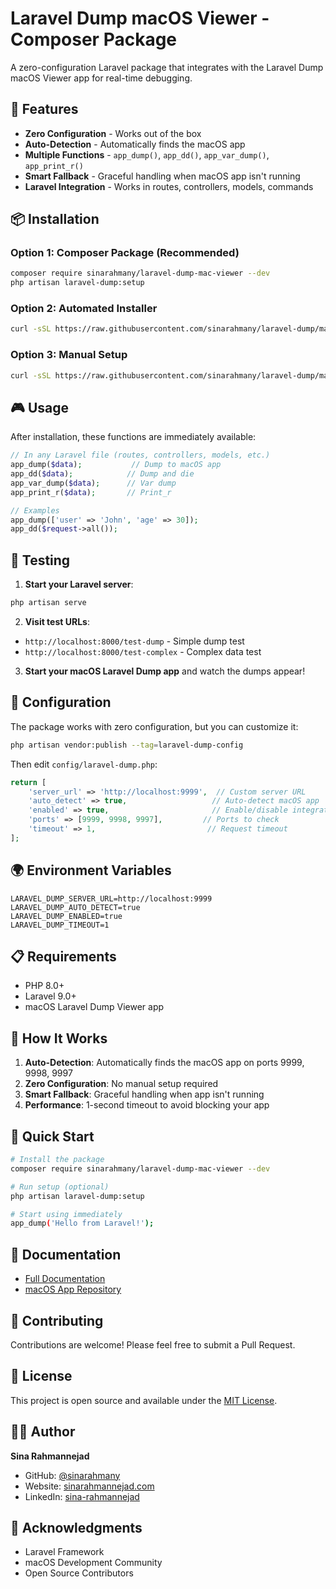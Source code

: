 # Laravel Dump macOS Viewer - Composer Package

A zero-configuration Laravel package that integrates with the Laravel Dump macOS Viewer app for real-time debugging.

## 🚀 Features

- **Zero Configuration** - Works out of the box
- **Auto-Detection** - Automatically finds the macOS app
- **Multiple Functions** - `app_dump()`, `app_dd()`, `app_var_dump()`, `app_print_r()`
- **Smart Fallback** - Graceful handling when macOS app isn't running
- **Laravel Integration** - Works in routes, controllers, models, commands

## 📦 Installation

### Option 1: Composer Package (Recommended)

```bash
composer require sinarahmany/laravel-dump-mac-viewer --dev
php artisan laravel-dump:setup
```

### Option 2: Automated Installer

```bash
curl -sSL https://raw.githubusercontent.com/sinarahmany/laravel-dump/main/install.sh | bash
```

### Option 3: Manual Setup

```bash
curl -sSL https://raw.githubusercontent.com/sinarahmany/laravel-dump/main/setup-laravel-dump.php | php
```

## 🎮 Usage

After installation, these functions are immediately available:

```php
// In any Laravel file (routes, controllers, models, etc.)
app_dump($data);           // Dump to macOS app
app_dd($data);            // Dump and die
app_var_dump($data);      // Var dump
app_print_r($data);       // Print_r

// Examples
app_dump(['user' => 'John', 'age' => 30]);
app_dd($request->all());
```

## 🧪 Testing

1. **Start your Laravel server**:
```bash
php artisan serve
```

2. **Visit test URLs**:
- `http://localhost:8000/test-dump` - Simple dump test
- `http://localhost:8000/test-complex` - Complex data test

3. **Start your macOS Laravel Dump app** and watch the dumps appear!

## 🔧 Configuration

The package works with zero configuration, but you can customize it:

```bash
php artisan vendor:publish --tag=laravel-dump-config
```

Then edit `config/laravel-dump.php`:

```php
return [
    'server_url' => 'http://localhost:9999',  // Custom server URL
    'auto_detect' => true,                   // Auto-detect macOS app
    'enabled' => true,                       // Enable/disable integration
    'ports' => [9999, 9998, 9997],         // Ports to check
    'timeout' => 1,                         // Request timeout
];
```

## 🌍 Environment Variables

```env
LARAVEL_DUMP_SERVER_URL=http://localhost:9999
LARAVEL_DUMP_AUTO_DETECT=true
LARAVEL_DUMP_ENABLED=true
LARAVEL_DUMP_TIMEOUT=1
```

## 📋 Requirements

- PHP 8.0+
- Laravel 9.0+
- macOS Laravel Dump Viewer app

## 🎯 How It Works

1. **Auto-Detection**: Automatically finds the macOS app on ports 9999, 9998, 9997
2. **Zero Configuration**: No manual setup required
3. **Smart Fallback**: Graceful handling when app isn't running
4. **Performance**: 1-second timeout to avoid blocking your app

## 🚀 Quick Start

```bash
# Install the package
composer require sinarahmany/laravel-dump-mac-viewer --dev

# Run setup (optional)
php artisan laravel-dump:setup

# Start using immediately
app_dump('Hello from Laravel!');
```

## 📖 Documentation

- [Full Documentation](https://github.com/sinarahmany/laravel-dump)
- [macOS App Repository](https://github.com/sinarahmany/laravel-dump-macos)

## 🤝 Contributing

Contributions are welcome! Please feel free to submit a Pull Request.

## 📄 License

This project is open source and available under the [MIT License](LICENSE).

## 👨‍💻 Author

**Sina Rahmannejad**
- GitHub: [@sinarahmany](https://github.com/sinarahmany)
- Website: [sinarahmannejad.com](https://sinarahmannejad.com)
- LinkedIn: [sina-rahmannejad](https://linkedin.com/in/sina-rahmannejad)

## 🙏 Acknowledgments

- Laravel Framework
- macOS Development Community
- Open Source Contributors
